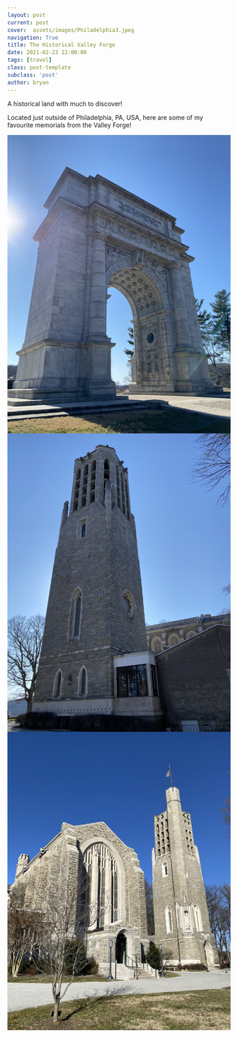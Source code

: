 ```yaml
---
layout: post
current: post
cover:  assets/images/Philadelphia3.jpeg
navigation: True
title: The Historical Valley Forge
date: 2021-02-23 12:00:00
tags: [travel]
class: post-template
subclass: 'post'
author: bryan
---
```


A historical land with much to discover! 

Located just outside of Philadelphia, PA, USA, here are some of my favourite memorials from the Valley Forge!

<img max-width="100vw" align="center" src="https://github.com/bryanyu1/blog/blob/gh-pages/assets/images/Philadelphia1.jpeg?raw=true" alt="Philadelphia1">

<img max-width="100vw" align="center" src="https://github.com/bryanyu1/blog/blob/gh-pages/assets/images/Philadelphia2.jpeg?raw=true" alt="Philadelphia2">

<img max-width="100vw" align="center" src="https://github.com/bryanyu1/blog/blob/gh-pages/assets/images/Philadelphia3.jpeg?raw=true" alt="Philadelphia3">
